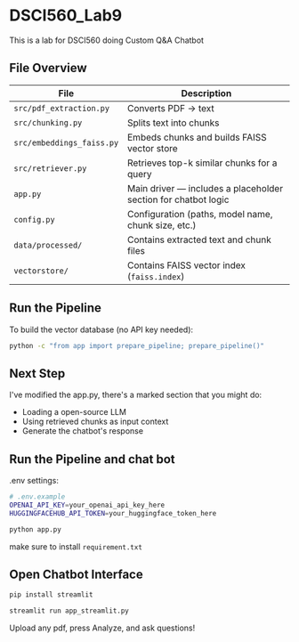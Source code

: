# DSCI560_Lab9
This is a lab for DSCI560 doing Custom Q&amp;A Chatbot


## File Overview

| File | Description |
|------|--------------|
| `src/pdf_extraction.py` | Converts PDF → text |
| `src/chunking.py` | Splits text into chunks |
| `src/embeddings_faiss.py` | Embeds chunks and builds FAISS vector store |
| `src/retriever.py` | Retrieves top-k similar chunks for a query |
| `app.py` | Main driver — includes a placeholder section for chatbot logic |
| `config.py` | Configuration (paths, model name, chunk size, etc.) |
| `data/processed/` | Contains extracted text and chunk files |
| `vectorstore/` | Contains FAISS vector index (`faiss.index`) |

## Run the Pipeline

To build the vector database (no API key needed):

```bash
python -c "from app import prepare_pipeline; prepare_pipeline()"
```

## Next Step

I've modified the app.py, there's a marked section that you might do:
- Loading a open-source LLM
- Using retrieved chunks as input context
- Generate the chatbot's response


## Run the Pipeline and chat bot

.env settings:

```bash
# .env.example
OPENAI_API_KEY=your_openai_api_key_here
HUGGINGFACEHUB_API_TOKEN=your_huggingface_token_here
```

```bash
python app.py
```

make sure to install ```requirement.txt```


## Open Chatbot Interface

```bash
pip install streamlit
```

```bash
streamlit run app_streamlit.py
```

Upload any pdf, press Analyze, and ask questions!
